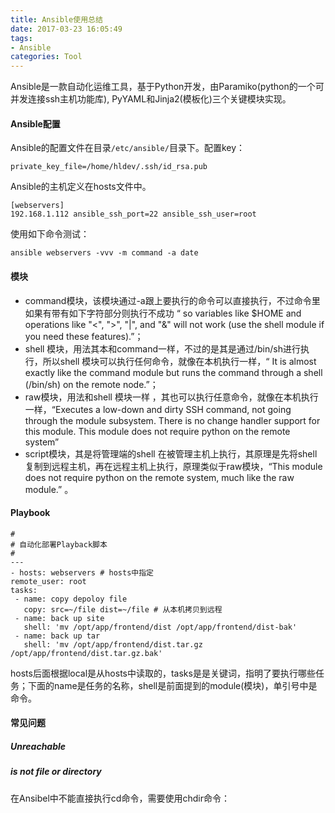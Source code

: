 ```yaml
---
title: Ansible使用总结
date: 2017-03-23 16:05:49
tags:
- Ansible
categories: Tool
---
```


Ansible是一款自动化运维工具，基于Python开发，由Paramiko(python的一个可并发连接ssh主机功能库), PyYAML和Jinja2(模板化)三个关键模块实现。

<!-- more -->

#### Ansible配置

Ansible的配置文件在目录`/etc/ansible/`目录下。配置key：

```shell
private_key_file=/home/hldev/.ssh/id_rsa.pub
```

Ansible的主机定义在hosts文件中。

```shell
[webservers]
192.168.1.112 ansible_ssh_port=22 ansible_ssh_user=root
```

使用如下命令测试：

```shell
ansible webservers -vvv -m command -a date
```

#### 模块

* command模块，该模块通过-a跟上要执行的命令可以直接执行，不过命令里如果有带有如下字符部分则执行不成功 “ so variables like $HOME and operations like "<", ">", "|", and "&" will not work (use the shell module if you need these features).”；
* shell 模块，用法其本和command一样，不过的是其是通过/bin/sh进行执行，所以shell 模块可以执行任何命令，就像在本机执行一样，“ It is almost exactly like the command module but runs the command through a shell (/bin/sh) on the remote node.”；
* raw模块，用法和shell 模块一样 ，其也可以执行任意命令，就像在本机执行一样，“Executes a low-down and dirty SSH command, not going through the module subsystem. There is no change handler support for this module. This module does not require python on the remote system”
* script模块，其是将管理端的shell 在被管理主机上执行，其原理是先将shell 复制到远程主机，再在远程主机上执行，原理类似于raw模块，“This module does not require python on the remote system, much like the raw module.” 。

#### Playbook

 ```shell
 #
# 自动化部署Playback脚本
#
---
- hosts: webservers # hosts中指定
remote_user: root
tasks:
  - name: copy depoloy file
    copy: src=~/file dist=~/file # 从本机拷贝到远程
  - name: back up site
    shell: 'mv /opt/app/frontend/dist /opt/app/frontend/dist-bak'
  - name: back up tar
    shell: 'mv /opt/app/frontend/dist.tar.gz /opt/app/frontend/dist.tar.gz.bak'
 ```  

hosts后面根据local是从hosts中读取的，tasks是是关键词，指明了要执行哪些任务；下面的name是任务的名称，shell是前面提到的module(模块)，单引号中是命令。

#### 常见问题

##### Unreachable



##### is not file or directory

在Ansibel中不能直接执行cd命令，需要使用chdir命令：


